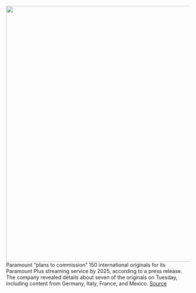 <img src='https://cdn.vox-cdn.com/thumbor/Rqq32Y4BNt5o9hOAK3cMfEOJgXo=/0x0:1120x630/1200x800/filters:focal(471x226:649x404)/cdn.vox-cdn.com/uploads/chorus_image/image/71000295/Paramount_Plus.0.png' width='700px' /><br/>
Paramount “plans to commission” 150 international originals for its Paramount Plus streaming service by 2025, according to a press release. The company revealed details about seven of the originals on Tuesday, including content from Germany, Italy, France, and Mexico.
<a href='https://www.theverge.com/2022/6/21/23176984/paramount-plus-150-international-originals'> Source <a/>